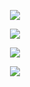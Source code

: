 <p align="center"><img src="https://files.catbox.moe/o0cw5w.png"/></p>

<p align="center"><img src="https://files.catbox.moe/dxs14i.gif"/></p>

<p align="center"><img src="https://files.catbox.moe/qj8bl6.png"/></p>

<p align="center"><img src="https://files.catbox.moe/o0cw5w.png"/></p>
